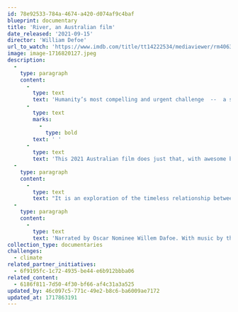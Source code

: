 ```yaml
---
id: 78e92533-784a-4674-a420-d074af9c4baf
blueprint: documentary
title: 'River, an Australian film'
date_released: '2021-09-15'
director: 'William Defoe'
url_to_watch: 'https://www.imdb.com/title/tt14222534/mediaviewer/rm4063294721/?ref_=ext_shr_em'
image: image-1716820127.jpeg
description:
  -
    type: paragraph
    content:
      -
        type: text
        text: 'Humanity’s most compelling and urgent challenge  --  a shift that underpins all of our major crises  --  is perhaps to understand, appreciate and act on exactly how the streams of life bind us into one inevitable village.'
      -
        type: text
        marks:
          -
            type: bold
        text: ' '
      -
        type: text
        text: 'This 2021 Australian film does just that, with awesome beauty and quiet wisdom.'
  -
    type: paragraph
    content:
      -
        type: text
        text: "It is an exploration of the timeless relationship between human civilization and Earth's rivers. Spanning six continents, this visual and musical tour-de-force is by turns celebratory, cautionary, and ultimately hopeful that we are beginning to understand rivers in all their complexity and fragility. "
  -
    type: paragraph
    content:
      -
        type: text
        text: 'Narrated by Oscar Nominee Willem Dafoe. With music by the Australian Chamber Orchestra and Radiohead.'
collection_type: documentaries
challenges:
  - climate
related_partner_initiatives:
  - 6f9195fc-1c72-4935-be44-e6b912bbba06
related_content:
  - 6186f811-7d50-4f30-bf66-af4c31a3a525
updated_by: 46c097c5-771c-49e2-b8c6-ba6009ae7172
updated_at: 1717863191
---
```


